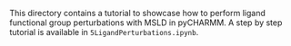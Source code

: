 
This directory contains a tutorial to showcase how to perform ligand functional group perturbations with MSLD in pyCHARMM. A step by step tutorial is available in `5LigandPerturbations.ipynb`.

